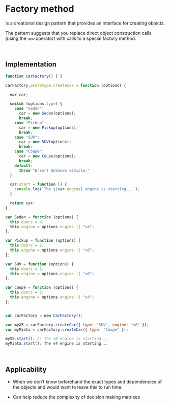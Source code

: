 # Factory method

Is a creational design pattern that provides an interface for creating objects.

The pattern suggests that you replace direct object construction calls (using the ```new``` operator) with calls to a special factory method.

<br>

## Implementation

```js
function CarFactory() { }

CarFactory.prototype.createCar = function (options) {

  var car;

  switch (options.type) {
    case "Sedan":
      car = new Sedan(options);
      break;
    case "Pickup":
      car = new Pickup(options);
      break;
    case "SUV":
      car = new SUV(options);
      break;
    case "Coupe":
      car = new Coupe(options);
      break;
    default:
      throw "Error! Unknown vehicle."
  }

  car.start = function () {
    console.log(`The ${car.engine} engine is starting...`);
  }

  return car;
}

var Sedan = function (options) {
  this.doors = 4;
  this.engine = options.engine || "v4";
};

var Pickup = function (options) {
  this.doors = 2;
  this.engine = options.engine || "v8";
};

var SUV = function (options) {
  this.doors = 5;
  this.engine = options.engine || "v6";
};

var Coupe = function (options) {
  this.doors = 2;
  this.engine = options.engine || "v4";
};


var carFactory = new CarFactory();

var myX5 = carFactory.createCar({ type: "SUV", engine: "v8" });
var myMiata = carFactory.createCar({ type: "Coupe" });

myX5.start(); // The v8 engine is starting...
myMiata.start(); The v4 engine is starting...
```

<br>

## Applicability

* When we don’t know beforehand the exact types and dependencies of the objects and would want to leave this to run time.

* Can help reduce the complexity of decision making matrixes